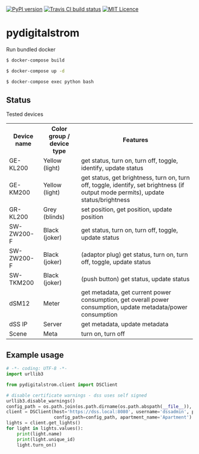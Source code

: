 [![PyPI version](https://badge.fury.io/py/pydigitalstrom.svg)](https://pypi.org/project/pydigitalstrom)
[![Travis CI build status](https://travis-ci.org/lociii/pydigitalstrom.svg)](https://travis-ci.org/lociii/pydigitalstrom)
[![MIT Licence](https://badges.frapsoft.com/os/mit/mit.svg?v=103)](https://opensource.org/licenses/mit-license.php)

# pydigitalstrom

Run bundled docker
```bash
$ docker-compose build

$ docker-compose up -d

$ docker-compose exec python bash
```

## Status

Tested devices

<table>
    <tr>
        <th>Device name</th>
        <th>Color group / device type</th>
        <th>Features</th>
    </tr>
    <tr>
        <td>GE-KL200</td>
        <td>Yellow (light)</td>
        <td>
            get status, turn on, turn off, toggle, identify, update status
        </td>
    </tr>
    <tr>
        <td>GE-KM200</td>
        <td>Yellow (light)</td>
        <td>
            get status, get brightness, turn on, turn off, toggle, identify, set brightness (if output mode permits), update status/brightness
        </td>
    </tr>
        <tr>
        <td>GR-KL200</td>
        <td>Grey (blinds)</td>
        <td>
            set position, get position, update position
        </td>
    </tr>
    </tr>
        <tr>
        <td>SW-ZW200-F</td>
        <td>Black (joker)</td>
        <td>
            get status, turn on, turn off, toggle, update status
        </td>
    </tr>
    </tr>
        <tr>
        <td>SW-ZW200-F</td>
        <td>Black (joker)</td>
        <td>
            (adaptor plug) get status, turn on, turn off, toggle, update status
        </td>
    </tr>
    </tr>
        <tr>
        <td>SW-TKM200</td>
        <td>Black (joker)</td>
        <td>
            (push button) get status, update status
        </td>
    </tr>
    </tr>
        <tr>
        <td>dSM12</td>
        <td>Meter</td>
        <td>
            get metadata, get current power consumption, get overall power consumption, update metadata/power consumption
        </td>
    </tr>
    </tr>
        <tr>
        <td>dSS IP</td>
        <td>Server</td>
        <td>
            get metadata, update metadata
        </td>
    </tr>
    </tr>
        <tr>
        <td>Scene</td>
        <td>Meta</td>
        <td>
            turn on, turn off
        </td>
    </tr>
</table>

## Example usage

```python
# -*- coding: UTF-8 -*-
import urllib3

from pydigitalstrom.client import DSClient

# disable certificate warnings - dss uses self signed
urllib3.disable_warnings()
config_path = os.path.join(os.path.dirname(os.path.abspath(__file__)), 'config', 'auth.json')
client = DSClient(host='https://dss.local:8080', username='dssadmin', password='mySuperSecretPassword',
                  config_path=config_path, apartment_name='Apartment')
lights = client.get_lights()
for light in lights.values():
    print(light.name)
    print(light.unique_id)
    light.turn_on()
```
